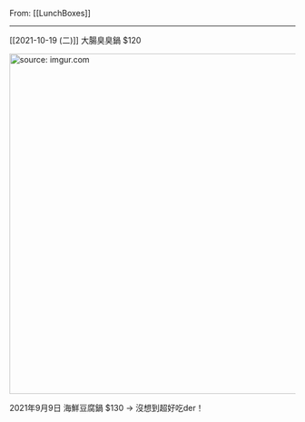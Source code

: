 From: [[LunchBoxes]]

---

[[2021-10-19 (二)]]  大腸臭臭鍋 $120

<a href="https://imgur.com/ExHziRc"><img src="https://i.imgur.com/ExHziRc.jpg" title="source: imgur.com" width="600px"/></a>

2021年9月9日 海鮮豆腐鍋 $130 → 沒想到超好吃der！